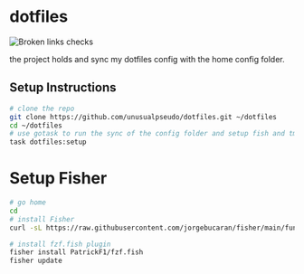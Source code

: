 # dotfiles

![Broken links checks](https://github.com/unusualpseudo/dotfiles/actions/workflows/broken-links-check.yaml/badge.svg)

the project holds and sync my dotfiles config with the home config folder.

## Setup Instructions


```sh
# clone the repo
git clone https://github.com/unusualpseudo/dotfiles.git ~/dotfiles
cd ~/dotfiles
# use gotask to run the sync of the config folder and setup fish and tmux
task dotfiles:setup
```

# Setup Fisher
```sh
# go home
cd
# install Fisher
curl -sL https://raw.githubusercontent.com/jorgebucaran/fisher/main/functions/fisher.fish -o ~/.config/fish/functions/fisher.fish

# install fzf.fish plugin
fisher install PatrickF1/fzf.fish
fisher update
``` 